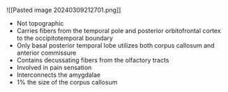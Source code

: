 ![[Pasted image 20240309212701.png]]

- Not topographic
- Carries fibers from the temporal pole and posterior orbitofrontal cortex to the occipitotemporal boundary
- Only basal posterior temporal lobe utilizes both corpus callosum and anterior commissure
- Contains decussating fibers from the olfactory tracts
- Involved in pain sensation
- Interconnects the amygdalae 
- 1% the size of the corpus callosum